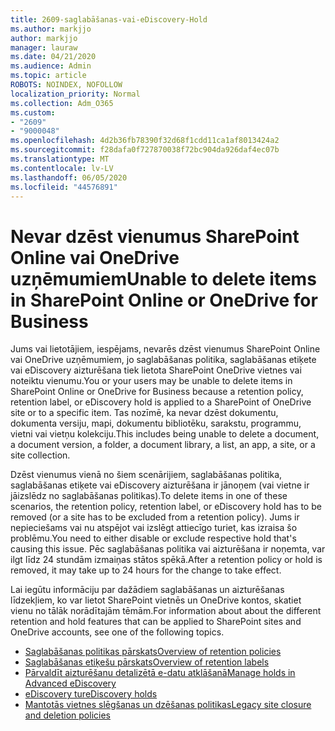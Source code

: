 ```yaml
---
title: 2609-saglabāšanas-vai-eDiscovery-Hold
ms.author: markjjo
author: markjjo
manager: lauraw
ms.date: 04/21/2020
ms.audience: Admin
ms.topic: article
ROBOTS: NOINDEX, NOFOLLOW
localization_priority: Normal
ms.collection: Adm_O365
ms.custom:
- "2609"
- "9000048"
ms.openlocfilehash: 4d2b36fb78390f32d68f1cdd11ca1af8013424a2
ms.sourcegitcommit: f28dafa0f727870038f72bc904da926daf4ec07b
ms.translationtype: MT
ms.contentlocale: lv-LV
ms.lasthandoff: 06/05/2020
ms.locfileid: "44576891"
---
```

# <a name="unable-to-delete-items-in-sharepoint-online-or-onedrive-for-business"></a><span data-ttu-id="2ad6a-102">Nevar dzēst vienumus SharePoint Online vai OneDrive uzņēmumiem</span><span class="sxs-lookup"><span data-stu-id="2ad6a-102">Unable to delete items in SharePoint Online or OneDrive for Business</span></span>

<span data-ttu-id="2ad6a-103">Jums vai lietotājiem, iespējams, nevarēs dzēst vienumus SharePoint Online vai OneDrive uzņēmumiem, jo saglabāšanas politika, saglabāšanas etiķete vai eDiscovery aizturēšana tiek lietota SharePoint OneDrive vietnes vai noteiktu vienumu.</span><span class="sxs-lookup"><span data-stu-id="2ad6a-103">You or your users may be unable to delete items in SharePoint Online or OneDrive for Business because a retention policy, retention label, or eDiscovery hold is applied to a SharePoint of OneDrive site or to a specific item.</span></span> <span data-ttu-id="2ad6a-104">Tas nozīmē, ka nevar dzēst dokumentu, dokumenta versiju, mapi, dokumentu bibliotēku, sarakstu, programmu, vietni vai vietņu kolekciju.</span><span class="sxs-lookup"><span data-stu-id="2ad6a-104">This includes being unable to delete a document, a document version, a folder, a document library, a list, an app, a site, or a site collection.</span></span> 

<span data-ttu-id="2ad6a-105">Dzēst vienumus vienā no šiem scenārijiem, saglabāšanas politika, saglabāšanas etiķete vai eDiscovery aizturēšana ir jānoņem (vai vietne ir jāizslēdz no saglabāšanas politikas).</span><span class="sxs-lookup"><span data-stu-id="2ad6a-105">To delete items in one of these scenarios, the retention policy, retention label, or eDiscovery hold has to be removed (or a site has to be excluded from a retention policy).</span></span> <span data-ttu-id="2ad6a-106">Jums ir nepieciešams vai nu atspējot vai izslēgt attiecīgo turiet, kas izraisa šo problēmu.</span><span class="sxs-lookup"><span data-stu-id="2ad6a-106">You need to either disable or exclude respective hold that's causing this issue.</span></span> <span data-ttu-id="2ad6a-107">Pēc saglabāšanas politika vai aizturēšana ir noņemta, var ilgt līdz 24 stundām izmaiņas stātos spēkā.</span><span class="sxs-lookup"><span data-stu-id="2ad6a-107">After a retention policy or hold is removed, it may take up to 24 hours for the change to take effect.</span></span> 

<span data-ttu-id="2ad6a-108">Lai iegūtu informāciju par dažādiem saglabāšanas un aizturēšanas līdzekļiem, ko var lietot SharePoint vietnēs un OneDrive kontos, skatiet vienu no tālāk norādītajām tēmām.</span><span class="sxs-lookup"><span data-stu-id="2ad6a-108">For information about about the different retention and hold features that can be applied to SharePoint sites and OneDrive accounts, see one of the following topics.</span></span>

- [<span data-ttu-id="2ad6a-109">Saglabāšanas politikas pārskats</span><span class="sxs-lookup"><span data-stu-id="2ad6a-109">Overview of retention policies</span></span>](https://docs.microsoft.com/microsoft-365/compliance/retention-policies)
- [<span data-ttu-id="2ad6a-110">Saglabāšanas etiķešu pārskats</span><span class="sxs-lookup"><span data-stu-id="2ad6a-110">Overview of retention labels</span></span>](https://docs.microsoft.com/microsoft-365/compliance/labels)
- [<span data-ttu-id="2ad6a-111">Pārvaldīt aizturēšanu detalizētā e-datu atklāšanā</span><span class="sxs-lookup"><span data-stu-id="2ad6a-111">Manage holds in Advanced eDiscovery</span></span>](https://docs.microsoft.com/microsoft-365/compliance/managing-holds)
- [<span data-ttu-id="2ad6a-112">eDiscovery tur</span><span class="sxs-lookup"><span data-stu-id="2ad6a-112">eDiscovery holds</span></span>](https://docs.microsoft.com/microsoft-365/compliance/ediscovery-cases#step-4-place-content-locations-on-hold)
- [<span data-ttu-id="2ad6a-113">Mantotās vietnes slēgšanas un dzēšanas politikas</span><span class="sxs-lookup"><span data-stu-id="2ad6a-113">Legacy site closure and deletion policies</span></span>](https://support.office.com/article/Use-policies-for-site-closure-and-deletion-A8280D82-27FD-48C5-9ADF-8A5431208BA5)